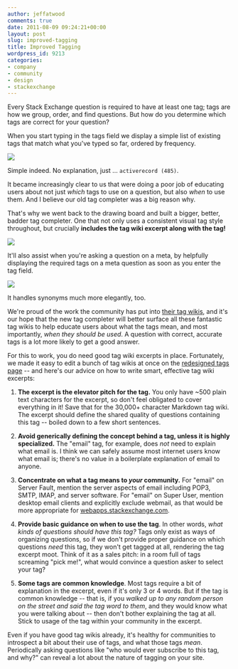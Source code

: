 ```yaml
---
author: jeffatwood
comments: true
date: 2011-08-09 09:24:21+00:00
layout: post
slug: improved-tagging
title: Improved Tagging
wordpress_id: 9213
categories:
- company
- community
- design
- stackexchange
---
```


Every Stack Exchange question is required to have at least one tag; tags are how we group, order, and find questions. But how do you determine which tags are correct for your question?

When you start typing in the tags field we display a simple list of existing tags that match what you've typed so far, ordered by frequency. 

![](/blog/images/2011-08-09-improved-tagging/old-tag-completer.png)

Simple indeed. No explanation, just … `activerecord (485)`. 

It became increasingly clear to us that were doing a poor job of educating users about not just _which_ tags to use on a question, but also _when_ to use them. And I believe our old tag completer was a big reason why.

That's why we went back to the drawing board and built a bigger, better, badder tag completer. One that not only uses a consistent visual tag style throughout, but crucially **includes the tag wiki excerpt along with the tag!**

![](/blog/images/2011-08-09-improved-tagging/new-tag-completion-updated.png)

It'll also assist when you're asking a question on a meta, by helpfully displaying the required tags on a meta question as soon as you enter the tag field.

![](/blog/images/2011-08-09-improved-tagging/new-tag-completer-meta.png)

It handles synonyms much more elegantly, too.

We're proud of the work the community has put into [their tag wikis](http://blog.stackoverflow.com/2010/08/tag-folksonomy-and-tag-synonyms/), and it's our hope that the new tag completer will better surface all these fantastic tag wikis to help educate users about what the tags mean, and most importantly, _when they should be used_. A question with correct, accurate tags is a lot more likely to get a good answer.

For this to work, you do need good tag wiki excerpts in place. Fortunately, we made it easy to edit a bunch of tag wikis at once on the [redesigned tags page](http://blog.stackoverflow.com/2011/03/redesigned-tags-page/) -- and here's our advice on how to write smart, effective tag wiki excerpts:





  1. **The excerpt is the elevator pitch for the tag.** You only have ~500 plain text characters for the excerpt, so don't feel obligated to cover everything in it! Save that for the 30,000+ character Markdown tag wiki. The excerpt should define the shared quality of questions containing this tag -- boiled down to a few short sentences.

  2. **Avoid generically defining the concept behind a tag, unless it is highly specialized.** The "email" tag, for example, does _not_ need to explain what email is. I think we can safely assume most internet users know what email is; there's no value in a boilerplate explanation of email to anyone.

  3. **Concentrate on what a tag means to _your_ community.** For "email" on Server Fault, mention the server aspects of email including POP3, SMTP, IMAP, and server software. For "email" on Super User, mention desktop email clients and explicitly exclude webmail, as that would be more appropriate for [webapps.stackexchange.com](http://webapps.stackexchange.com).

  4. **Provide basic guidance on when to use the tag**. In other words, _what kinds of questions should have this tag?_ Tags only exist as ways of organizing questions, so if we don't provide proper guidance on which questions _need_ this tag, they won't get tagged at all, rendering the tag excerpt moot. Think of it as a sales pitch: in a room full of tags screaming "pick me!", what would convince a question asker to select your tag?

  5. **Some tags are common knowledge**. Most tags require a bit of explanation in the excerpt, even if it's only 3 or 4 words. But if the tag is common knowledge -- that is, if you _walked up to any random person on the street and said the tag word to them_, and they would know what you were talking about -- then don't bother explaining the tag at all. Stick to usage of the tag within your community in the excerpt.


Even if you have good tag wikis already, it's healthy for communities to introspect a bit about their use of tags, and what those tags _mean_. Periodically asking questions like "who would ever subscribe to this tag, and why?" can reveal a lot about the nature of tagging on your site.
